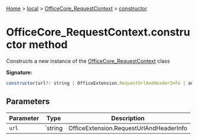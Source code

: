 [Home](./index) &gt; [local](local.md) &gt; [OfficeCore\_RequestContext](local.officecore_requestcontext.md) &gt; [constructor](local.officecore_requestcontext.constructor.md)

# OfficeCore\_RequestContext.constructor method

Constructs a new instance of the [OfficeCore\_RequestContext](local.officecore_requestcontext.md) class

**Signature:**
```javascript
constructor(url?: string | OfficeExtension.RequestUrlAndHeaderInfo | any);
```

## Parameters

|  Parameter | Type | Description |
|  --- | --- | --- |
|  `url` | `string | OfficeExtension.RequestUrlAndHeaderInfo | any` |  |

